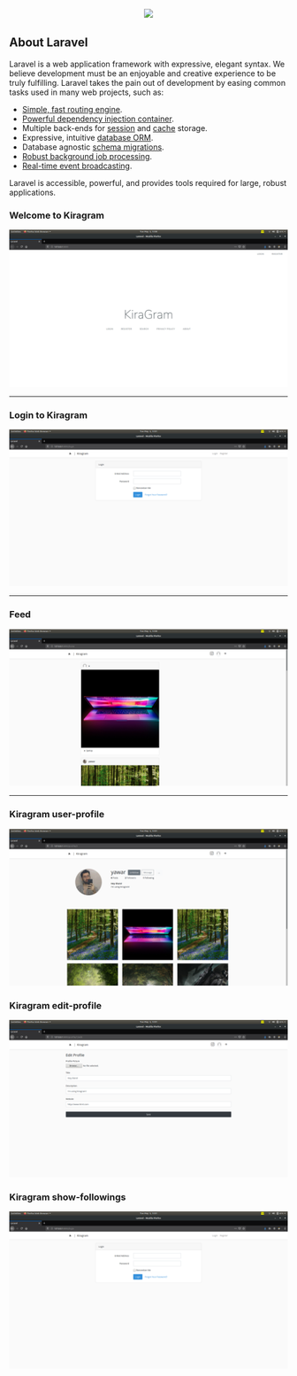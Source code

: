 <p align="center"><img src="https://res.cloudinary.com/dtfbvvkyp/image/upload/v1566331377/laravel-logolockup-cmyk-red.svg" width="400"></p>


## About Laravel

Laravel is a web application framework with expressive, elegant syntax. We believe development must be an enjoyable and creative experience to be truly fulfilling. Laravel takes the pain out of development by easing common tasks used in many web projects, such as:

- [Simple, fast routing engine](https://laravel.com/docs/routing).
- [Powerful dependency injection container](https://laravel.com/docs/container).
- Multiple back-ends for [session](https://laravel.com/docs/session) and [cache](https://laravel.com/docs/cache) storage.
- Expressive, intuitive [database ORM](https://laravel.com/docs/eloquent).
- Database agnostic [schema migrations](https://laravel.com/docs/migrations).
- [Robust background job processing](https://laravel.com/docs/queues).
- [Real-time event broadcasting](https://laravel.com/docs/broadcasting).

Laravel is accessible, powerful, and provides tools required for large, robust applications.



<p>
    <h3> Welcome to Kiragram </h3>
    <img src = "/public/Images/2.png" class="w-50">
</p>
<hr>
<p>
    <h3> Login to Kiragram </h3>
    <img src = "/public/Images/7.png" class="w-50">
</p>
<hr>
<p>
    <h3> Feed</h3>
    <img src = "/public/Images/3.png" class="w-50">
</p>
<hr>
<p>
    <h3> Kiragram user-profile </h3>
    <img src = "/public/Images/4.png" class="w-50">
</p>
<p>
    <h3> Kiragram edit-profile </h3>
    <img src = "/public/Images/6.png" class="w-50">
</p>

<p>
    <h3> Kiragram show-followings </h3>
    <img src = "/public/Images/7.png" class="w-50">
</p>
